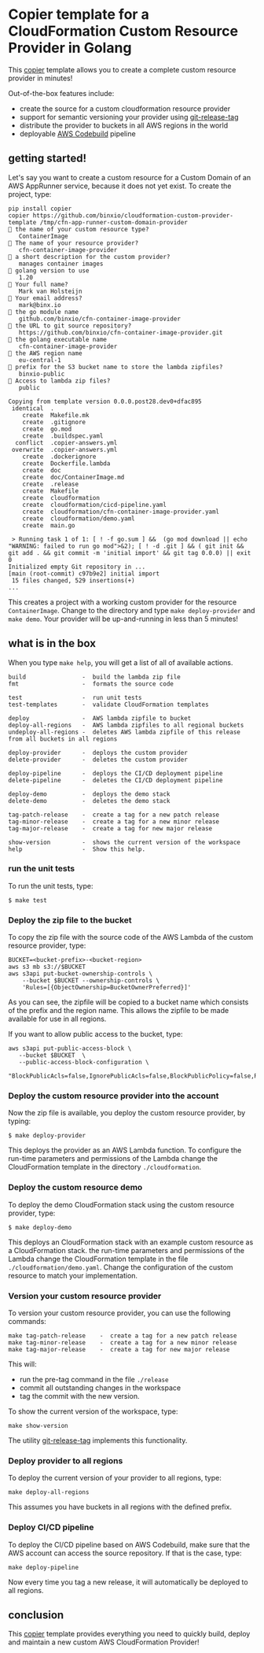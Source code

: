 Copier template for a CloudFormation Custom Resource Provider in Golang
======================================================================
This [copier](https://copier.readthedocs.io/) template  allows you to  create a complete custom resource provider in minutes!

Out-of-the-box features include:
- create the source for a custom cloudformation resource provider
- support for semantic versioning your provider using [git-release-tag](https://github.com/binxio/git-release-tag)
- distribute the provider to buckets in all AWS regions in the world
- deployable [AWS Codebuild](https://aws.amazon.com/codebuild/) pipeline

## getting started!
Let's say you want to create a custom resource for a Custom Domain of an AWS AppRunner service,
because it does not yet exist. To create the project, type:

```shell
pip install copier
copier https://github.com/binxio/cloudformation-custom-provider-template /tmp/cfn-app-runner-custom-domain-provider
🎤 the name of your custom resource type?
   ContainerImage
🎤 The name of your resource provider?
   cfn-container-image-provider
🎤 a short description for the custom provider?
   manages container images
🎤 golang version to use
   1.20
🎤 Your full name?
   Mark van Holsteijn
🎤 Your email address?
   mark@binx.io
🎤 the go module name
   github.com/binxio/cfn-container-image-provider
🎤 the URL to git source repository?
   https://github.com/binxio/cfn-container-image-provider.git
🎤 the golang executable name
   cfn-container-image-provider
🎤 the AWS region name
   eu-central-1
🎤 prefix for the S3 bucket name to store the lambda zipfiles?
   binxio-public
🎤 Access to lambda zip files?
   public

Copying from template version 0.0.0.post28.dev0+dfac895
 identical  .
    create  Makefile.mk
    create  .gitignore
    create  go.mod
    create  .buildspec.yaml
  conflict  .copier-answers.yml
 overwrite  .copier-answers.yml
    create  .dockerignore
    create  Dockerfile.lambda
    create  doc
    create  doc/ContainerImage.md
    create  .release
    create  Makefile
    create  cloudformation
    create  cloudformation/cicd-pipeline.yaml
    create  cloudformation/cfn-container-image-provider.yaml
    create  cloudformation/demo.yaml
    create  main.go

 > Running task 1 of 1: [ ! -f go.sum ] &&  (go mod download || echo "WARNING: failed to run go mod">&2); [ ! -d .git ] && ( git init && git add . && git commit -m 'initial import' && git tag 0.0.0) || exit 0
Initialized empty Git repository in ...
[main (root-commit) c97b9e2] initial import
 15 files changed, 529 insertions(+)
... 

````
This creates a project with a working custom provider for the resource `ContainerImage`. Change to 
the directory and type `make deploy-provider` and `make demo`. Your provider will be up-and-running
in less than 5 minutes!

## what is in the box
When you type `make help`, you will get a list of all of available actions.

```text
build                -  build the lambda zip file
fmt                  -  formats the source code

test                 -  run unit tests
test-templates       -  validate CloudFormation templates

deploy               -  AWS lambda zipfile to bucket
deploy-all-regions   -  AWS lambda zipfiles to all regional buckets
undeploy-all-regions -  deletes AWS lambda zipfile of this release from all buckets in all regions

deploy-provider      -  deploys the custom provider
delete-provider      -  deletes the custom provider

deploy-pipeline      -  deploys the CI/CD deployment pipeline
delete-pipeline      -  deletes the CI/CD deployment pipeline

deploy-demo          -  deploys the demo stack
delete-demo          -  deletes the demo stack

tag-patch-release    -  create a tag for a new patch release
tag-minor-release    -  create a tag for a new minor release
tag-major-release    -  create a tag for new major release

show-version         -  shows the current version of the workspace
help                 -  Show this help.
```

### run the unit tests
To run the unit tests, type:

```shell
$ make test
```

### Deploy the zip file to the bucket
To copy the zip file with the source code of the AWS Lambda of the custom resource provider, type:
```shell
BUCKET=<bucket-prefix>-<bucket-region>
aws s3 mb s3://$BUCKET
aws s3api put-bucket-ownership-controls \
    --bucket $BUCKET --ownership-controls \
    'Rules=[{ObjectOwnership=BucketOwnerPreferred}]'
```
As you can see, the zipfile will be copied to a bucket name which consists of the prefix
and the region name.  This allows the zipfile to be made available for use in
all regions.

If you want to allow public access to the bucket, type:
```shell
aws s3api put-public-access-block \
   --bucket $BUCKET  \
   --public-access-block-configuration \
   "BlockPublicAcls=false,IgnorePublicAcls=false,BlockPublicPolicy=false,RestrictPublicBuckets=false"
```

### Deploy the custom resource provider into the account
Now the zip file is available, you deploy the custom resource provider, by typing:
```shell
$ make deploy-provider
```
This deploys the provider as an AWS Lambda function. To configure
the run-time parameters and permissions of the Lambda change the CloudFormation
template in the directory `./cloudformation`.

### Deploy the custom resource demo
To deploy the demo CloudFormation stack using the custom resource provider, type:
```shell
$ make deploy-demo
```
This deploys an CloudFormation stack with an example custom resource as a CloudFormation stack.
the run-time parameters and permissions of the Lambda change the CloudFormation
template in the file `./cloudformation/demo.yaml`. Change the configuration of the custom
resource to match your implementation.

### Version your custom resource provider
To version your custom resource provider, you can use the following commands:

```text
make tag-patch-release    -  create a tag for a new patch release
make tag-minor-release    -  create a tag for a new minor release
make tag-major-release    -  create a tag for new major release
```

This will:
- run the pre-tag command in the file `./release`
- commit all outstanding changes in the workspace
- tag the commit with the new version.

To show the current version of the workspace, type:

```shell
make show-version
```

The utility [git-release-tag](https://github.com/binxio/git-release-tag)
implements this functionality.

### Deploy provider to all regions
To deploy the current version of your provider to all regions, type:

```shell
make deploy-all-regions
```
This assumes you have buckets in all regions with the defined prefix.

### Deploy CI/CD pipeline
To deploy the CI/CD pipeline based on AWS Codebuild, make sure that the AWS account can 
access the source repository. If that is the case, type:

```shell
make deploy-pipeline
```
Now every time you tag a new release, it will automatically be deployed to all regions.

## conclusion
This [copier](https://copier.readthedocs.io/) template provides everything you need to quickly
build, deploy and maintain a new custom AWS CloudFormation Provider!
